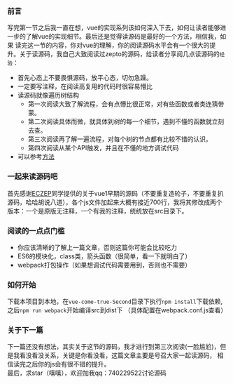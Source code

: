 ### 前言
写完第一节之后我一直在想，vue的实现系列该如何深入下去，如何让读者能够进一步的了解vue的实现细节。最后还是觉得读源码是最好的一个方法，相信我，如果
读完这一节的内容，你对vue的理解，你的阅读源码水平会有一个很大的提升。关于读源码，我自己大致阅读过zepto的源码，给读者分享阅几点读源码的`经验`：<br>
* 首先心态上不要畏惧源码，放平心态，切勿急躁。
* 一定要写注释，在阅读高复用的代码时很容易懵比
* 读源码就像遍历树结构
    * 第一次阅读大致了解流程，会有点懵比很正常，对有些函数或者类连猜带蒙。    
    * 第二次阅读具体而微，就具体到树的每一个细节，遇到不懂的函数就立刻去查。
    * 第三次阅读再了解一遍流程，对每个树的节点都有比较不错的认识。
    * 第四次阅读从某个API触发，并且在不懂的地方调试代码<br>
* 可以参考[方法](http://blog.csdn.net/ilyfeng1314/article/details/7452326)
### 一起来读源码吧
首先感谢[ECZEP](https://github.com/ECIZEP)同学提供的关于vue1早期的源码（不要重复造轮子，不要重复扒源码，哈哈胡说八道），各个js文件加起来大概有接近700行，我将其修改成两个版本：一个是原版无注释，一个有我的注释，统统放在src目录下。
### 阅读的一点点门槛
* 你应该清晰的了解上一篇文章，否则这篇你可能会比较吃力
* ES6的模块化，class类，箭头函数（很简单，看一下就明白了）
* webpack打包操作（如果想调试代码需要用到，否则也不需要）
### 如何开始
下载本项目到本地，在`vue-come-true-Second`目录下执行`npm install`下载依赖,之后`npm run webpack`开始编译src到dist下
（具体配置在webpack.conf.js查看）
### 关于下一篇
下一篇还没有想法，其实关于这节的源码，我才进行到第三次阅读(一脸尴尬)，但是我看没看没关系，关键是你看没看，这篇文章主要是号召大家一起读源码，
相信读完之后你的js会有很不错的提升。<br>
最后，求star（嘻嘻），欢迎加我qq：740229522讨论源码

